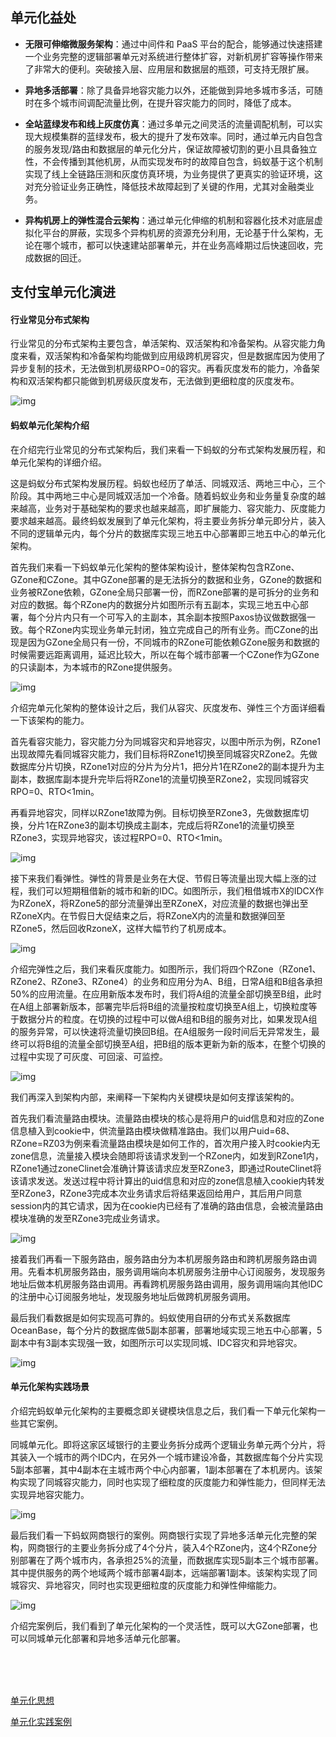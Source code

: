 ## 单元化益处

- **无限可伸缩微服务架构**：通过中间件和 PaaS 平台的配合，能够通过快速搭建一个业务完整的逻辑部署单元对系统进行整体扩容，对新机房扩容等操作带来了非常大的便利。突破接入层、应用层和数据层的瓶颈，可支持无限扩展。



- **异地多活部署**：除了具备异地容灾能力以外，还能做到异地多城市多活，可随时在多个城市间调配流量比例，在提升容灾能力的同时，降低了成本。



- **全站蓝绿发布和线上灰度仿真**：通过多单元之间灵活的流量调配机制，可以实现大规模集群的蓝绿发布，极大的提升了发布效率。同时，通过单元内自包含的服务发现/路由和数据层的单元化分片，保证故障被切割的更小且具备独立性，不会传播到其他机房，从而实现发布时的故障自包含，蚂蚁基于这个机制实现了线上全链路压测和灰度仿真环境，为业务提供了更真实的验证环境，这对充分验证业务正确性，降低技术故障起到了关键的作用，尤其对金融类业务。



- **异构机房上的弹性混合云架构**：通过单元化伸缩的机制和容器化技术对底层虚拟化平台的屏蔽，实现多个异构机房的资源充分利用，无论基于什么架构，无论在哪个城市，都可以快速建站部署单元，并在业务高峰期过后快速回收，完成数据的回迁。

## 支付宝单元化演进

#### 行业常见分布式架构

行业常见的分布式架构主要包含，单活架构、双活架构和冷备架构。从容灾能力角度来看，双活架构和冷备架构均能做到应用级跨机房容灾，但是数据库因为使用了异步复制的技术，无法做到机房级RPO=0的容灾。再看灰度发布的能力，冷备架构和双活架构都只能做到机房级灰度发布，无法做到更细粒度的灰度发布。

![img](/imgs/fenbushi.png)

#### 蚂蚁单元化架构介绍

在介绍完行业常见的分布式架构后，我们来看一下蚂蚁的分布式架构发展历程，和单元化架构的详细介绍。

这是蚂蚁分布式架构发展历程。蚂蚁也经历了单活、同城双活、两地三中心，三个阶段。其中两地三中心是同城双活加一个冷备。随着蚂蚁业务和业务量复杂度的越来越高，业务对于基础架构的要求也越来越高，即扩展能力、容灾能力、灰度能力要求越来越高。最终蚂蚁发展到了单元化架构，将主要业务拆分单元即分片，装入不同的逻辑单元内，每个分片的数据库实现三地五中心部署即三地五中心的单元化架构。

首先我们来看一下蚂蚁单元化架构的整体架构设计，整体架构包含RZone、GZone和CZone。其中GZone部署的是无法拆分的数据和业务，GZone的数据和业务被RZone依赖，GZone全局只部署一份，而RZone部署的是可拆分的业务和对应的数据。每个RZone内的数据分片如图所示有五副本，实现三地五中心部署，每个分片内只有一个可写入的主副本，其余副本按照Paxos协议做数据强一致。每个RZone内实现业务单元封闭，独立完成自己的所有业务。而CZone的出现是因为GZone全局只有一份，不同城市的RZone可能依赖GZone服务和数据的时候需要远距离调用，延迟比较大，所以在每个城市部署一个CZone作为GZone的只读副本，为本城市的RZone提供服务。

![img](/imgs/danyuanhua.png)

介绍完单元化架构的整体设计之后，我们从容灾、灰度发布、弹性三个方面详细看一下该架构的能力。

首先看容灾能力，容灾能力分为同城容灾和异地容灾，以图中所示为例，RZone1出现故障先看同城容灾能力，我们目标将RZone1切换至同城容灾RZone2。先做数据库分片切换，RZone1对应的分片为分片1，把分片1在RZone2的副本提升为主副本，数据库副本提升完毕后将RZone1的流量切换至RZone2，实现同城容灾RPO=0、RTO<1min。

再看异地容灾，同样以RZone1故障为例。目标切换至RZone3，先做数据库切换，分片1在RZone3的副本切换成主副本，完成后将RZone1的流量切换至RZone3，实现异地容灾，该过程RPO=0、RTO<1min。

![img](/imgs/rongzai.png)

接下来我们看弹性。弹性的背景是业务在大促、节假日等流量出现大幅上涨的过程，我们可以短期租借新的城市和新的IDC。如图所示，我们租借城市X的IDCX作为RZoneX，将RZone5的部分流量弹出至RZoneX，对应流量的数据也弹出至RZoneX内。在节假日大促结束之后，将RZoneX内的流量和数据弹回至RZone5，然后回收RzoneX，这样大幅节约了机房成本。

![img](/imgs/danxing.png)

介绍完弹性之后，我们来看灰度能力。如图所示，我们将四个RZone（RZone1、RZone2、RZone3、RZone4）的业务和应用分为A、B组，日常A组和B组各承担50%的应用流量。在应用新版本发布时，我们将A组的流量全部切换至B组，此时在A组上部署新版本，部署完毕后将B组的流量按粒度切换至A组上，切换粒度等于数据分片的粒度。在切换的过程中可以做A组和B组的服务对比，如果发现A组的服务异常，可以快速将流量切换回B组。在A组服务一段时间后无异常发生，最终可以将B组的流量全部切换至A组，把B组的版本更新为新的版本，在整个切换的过程中实现了可灰度、可回滚、可监控。

![img](/imgs/huidu.png)

我们再深入到架构内部，来阐释一下架构内关键模块是如何支撑该架构的。

首先我们看流量路由模块。流量路由模块的核心是将用户的uid信息和对应的Zone信息植入到cookie中，供流量路由模块做精准路由。我们以用户uid=68、RZone=RZ03为例来看流量路由模块是如何工作的，首次用户接入时cookie内无zone信息，流量接入模块会随即将该请求发到一个RZone内，如发到RZone1内，RZone1通过zoneClinet会准确计算该请求应发至RZone3，即通过RouteClinet将该请求发送。发送过程中将计算出的uid信息和对应的zone信息植入cookie内转发至RZone3，RZone3完成本次业务请求后将结果返回给用户，其后用户同意session内的其它请求，因为在cookie内已经有了准确的路由信息，会被流量路由模块准确的发至RZone3完成业务请求。

![img](/imgs/liuliang.png)

接着我们再看一下服务路由，服务路由分为本机房服务路由和跨机房服务路由调用。先看本机房服务路由，服务调用端向本机房服务注册中心订阅服务，发现服务地址后做本机房服务路由调用。再看跨机房服务路由调用，服务调用端向其他IDC的注册中心订阅服务地址，发现服务地址后做跨机房服务调用。

最后我们看数据是如何实现高可靠的。蚂蚁使用自研的分布式关系数据库OceanBase，每个分片的数据库做5副本部署，部署地域实现三地五中心部署，5副本中有3副本实现强一致，如图所示可以实现同城、IDC容灾和异地容灾。

![img](shujukekao.png)

#### 单元化架构实践场景

介绍完蚂蚁单元化架构的主要概念即关键模块信息之后，我们看一下单元化架构一些其它案例。

同城单元化。即将这家区域银行的主要业务拆分成两个逻辑业务单元两个分片，将其装入一个城市的两个IDC内，在另外一个城市建设冷备，其数据库每个分片实现5副本部署，其中4副本在主城市两个中心内部署，1副本部署在了本机房内。该架构实现了同城容灾能力，同时也实现了细粒度的灰度能力和弹性能力，但同样无法实现异地容灾能力。

![img](/imgs/quyuyinhang.png)

最后我们看一下蚂蚁网商银行的案例。网商银行实现了异地多活单元化完整的架构，网商银行的主要业务拆分成了4个分片，装入4个RZone内，这4个RZone分别部署在了两个城市内，各承担25%的流量，而数据库实现5副本三个城市部署。其中提供服务的两个地域两个城市部署4副本，远端部署1副本。该架构实现了同城容灾、异地容灾，同时也实现更细粒度的灰度能力和弹性伸缩能力。

![img](/imgs/wangshangyinhang.png)

介绍完案例后，我们看到了单元化架构的一个灵活性，既可以大GZone部署，也可以同城单元化部署和异地多活单元化部署。

<br>

<br>

<br>

[单元化思想](https://www.infoq.cn/article/how-weibo-do-unit-architecture)  

[单元化实践案例](https://zhuanlan.zhihu.com/p/34366940)

